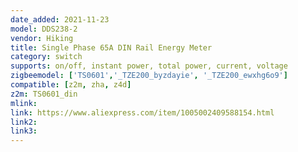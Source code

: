 ```yaml
---
date_added: 2021-11-23
model: DDS238-2
vendor: Hiking
title: Single Phase 65A DIN Rail Energy Meter
category: switch
supports: on/off, instant power, total power, current, voltage
zigbeemodel: ['TS0601','_TZE200_byzdayie', '_TZE200_ewxhg6o9']
compatible: [z2m, zha, z4d]
z2m: TS0601_din
mlink: 
link: https://www.aliexpress.com/item/1005002409588154.html
link2: 
link3: 
---
```


